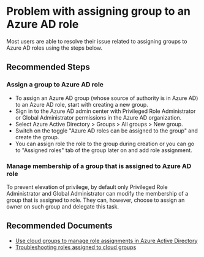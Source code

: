 <properties
	pageTitle="Problem with assigning group to an Azure AD role"
	description="Problem with assigning group to an Azure AD role"
	infoBubbleText=""
	service="microsoft.aad"
	resource="Microsoft_AAD_IAM"
	ms.author="absinh"
	displayOrder=""
	articleId="b8cc147a-11ba-4f16-8f0e-c41f466abf65"
	diagnosticScenario=""
	selfHelpType="generic"
	supportTopicIds="32736802"
	resourceTags=""
	productPesIds="16578"
	cloudEnvironments="public, Fairfax, Mooncake, usnat, ussec"
	ownershipId="AzureIdentity_DirectoryObjectManagement"
/>

# Problem with assigning group to an Azure AD role

Most users are able to resolve their issue related to assigning groups to Azure AD roles using the steps below.

## **Recommended Steps**

### **Assign a group to Azure AD role**
* To assign an Azure AD group (whose source of authority is in Azure AD) to an Azure AD role, start with creating a new group.
* Sign in to the Azure AD admin center with Privileged Role Administrator or Global Administrator permissions in the Azure AD organization.
* Select Azure Active Directory > Groups > All groups > New group.
* Switch on the toggle "Azure AD roles can be assigned to the group" and create the group.
* You can assign role the role to the group during creation or you can go to "Assigned roles" tab of the group later on and add role assignment.

### **Manage membership of a group that is assigned to Azure AD role**
To prevent elevation of privilege, by default only Privileged Role Administrator and Global Administrator can modify the membership of a group that is assigned to role. They can, however, choose to assign an owner on such group and delegate this task.

## **Recommended Documents**

* [Use cloud groups to manage role assignments in Azure Active Directory](https://docs.microsoft.com/azure/active-directory/users-groups-roles/roles-groups-concept)
* [Troubleshooting roles assigned to cloud groups](https://docs.microsoft.com/azure/active-directory/users-groups-roles/roles-groups-faq-troubleshooting)
